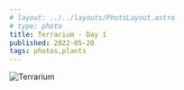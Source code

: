 ```yaml
---
# layout: ../../layouts/PhotoLayout.astro
# type: photo
title: Terrarium - Day 1
published: 2022-05-20
tags: photos,plants
---
```

![Terrarium](/img/posts/terrarium.webp)
